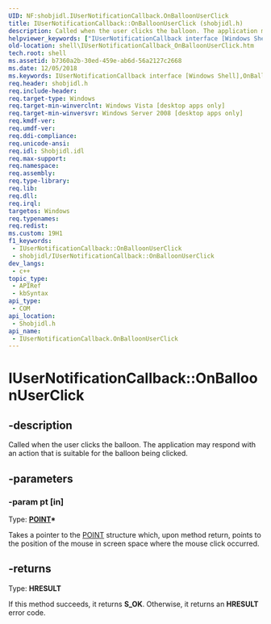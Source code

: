 ```yaml
---
UID: NF:shobjidl.IUserNotificationCallback.OnBalloonUserClick
title: IUserNotificationCallback::OnBalloonUserClick (shobjidl.h)
description: Called when the user clicks the balloon. The application may respond with an action that is suitable for the balloon being clicked.
helpviewer_keywords: ["IUserNotificationCallback interface [Windows Shell]","OnBalloonUserClick method","IUserNotificationCallback.OnBalloonUserClick","IUserNotificationCallback::OnBalloonUserClick","OnBalloonUserClick","OnBalloonUserClick method [Windows Shell]","OnBalloonUserClick method [Windows Shell]","IUserNotificationCallback interface","_shell_IUserNotificationCallback_OnBalloonUserClick","shell.IUserNotificationCallback_OnBalloonUserClick","shobjidl/IUserNotificationCallback::OnBalloonUserClick"]
old-location: shell\IUserNotificationCallback_OnBalloonUserClick.htm
tech.root: shell
ms.assetid: b7360a2b-30ed-459e-ab6d-56a2127c2668
ms.date: 12/05/2018
ms.keywords: IUserNotificationCallback interface [Windows Shell],OnBalloonUserClick method, IUserNotificationCallback.OnBalloonUserClick, IUserNotificationCallback::OnBalloonUserClick, OnBalloonUserClick, OnBalloonUserClick method [Windows Shell], OnBalloonUserClick method [Windows Shell],IUserNotificationCallback interface, _shell_IUserNotificationCallback_OnBalloonUserClick, shell.IUserNotificationCallback_OnBalloonUserClick, shobjidl/IUserNotificationCallback::OnBalloonUserClick
req.header: shobjidl.h
req.include-header: 
req.target-type: Windows
req.target-min-winverclnt: Windows Vista [desktop apps only]
req.target-min-winversvr: Windows Server 2008 [desktop apps only]
req.kmdf-ver: 
req.umdf-ver: 
req.ddi-compliance: 
req.unicode-ansi: 
req.idl: Shobjidl.idl
req.max-support: 
req.namespace: 
req.assembly: 
req.type-library: 
req.lib: 
req.dll: 
req.irql: 
targetos: Windows
req.typenames: 
req.redist: 
ms.custom: 19H1
f1_keywords:
 - IUserNotificationCallback::OnBalloonUserClick
 - shobjidl/IUserNotificationCallback::OnBalloonUserClick
dev_langs:
 - c++
topic_type:
 - APIRef
 - kbSyntax
api_type:
 - COM
api_location:
 - Shobjidl.h
api_name:
 - IUserNotificationCallback.OnBalloonUserClick
---
```


# IUserNotificationCallback::OnBalloonUserClick


## -description

Called when the user clicks the balloon. The application may respond with an action that is suitable for the balloon being clicked.

## -parameters

### -param pt [in]

Type: <b><a href="/previous-versions/dd162805(v=vs.85)">POINT</a>*</b>

Takes a pointer to the <a href="/previous-versions/dd162805(v=vs.85)">POINT</a> structure which, upon method return, points to the position of the mouse in screen space where the mouse click occurred.

## -returns

Type: <b>HRESULT</b>

If this method succeeds, it returns <b>S_OK</b>. Otherwise, it returns an <b>HRESULT</b> error code.